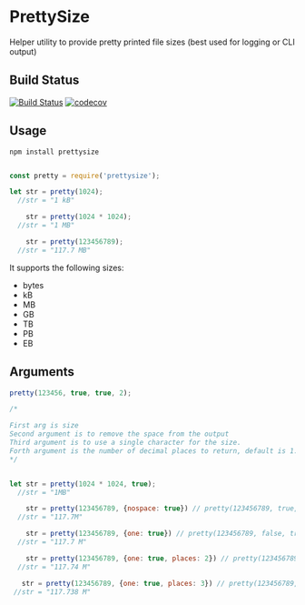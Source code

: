 PrettySize
==========

Helper utility to provide pretty printed file sizes (best used for logging or CLI output)

Build Status
------------

[![Build Status](https://secure.travis-ci.org/davglass/prettysize.svg?branch=master)](http://travis-ci.org/davglass/prettysize)
[![codecov](https://codecov.io/gh/davglass/prettysize/branch/master/graph/badge.svg)](https://codecov.io/gh/davglass/prettysize)

Usage
-----

```
npm install prettysize
```

```javascript

const pretty = require('prettysize');

let str = pretty(1024);
  //str = "1 kB"

    str = pretty(1024 * 1024);
  //str = "1 MB"

    str = pretty(123456789);
  //str = "117.7 MB"
```

It supports the following sizes:

* bytes
* kB
* MB
* GB
* TB
* PB
* EB

Arguments
---------

```javascript
pretty(123456, true, true, 2);

/*

First arg is size
Second argument is to remove the space from the output
Third argument is to use a single character for the size.
Forth argument is the number of decimal places to return, default is 1. 
*/


let str = pretty(1024 * 1024, true);
  //str = "1MB"

    str = pretty(123456789, {nospace: true}) // pretty(123456789, true, true);
  //str = "117.7M"

    str = pretty(123456789, {one: true}) // pretty(123456789, false, true);
  //str = "117.7 M"

    str = pretty(123456789, {one: true, places: 2}) // pretty(123456789, false, true, 2);
  //str = "117.74 M"

   str = pretty(123456789, {one: true, places: 3}) // pretty(123456789, false, true, 3);
 //str = "117.738 M"

```
